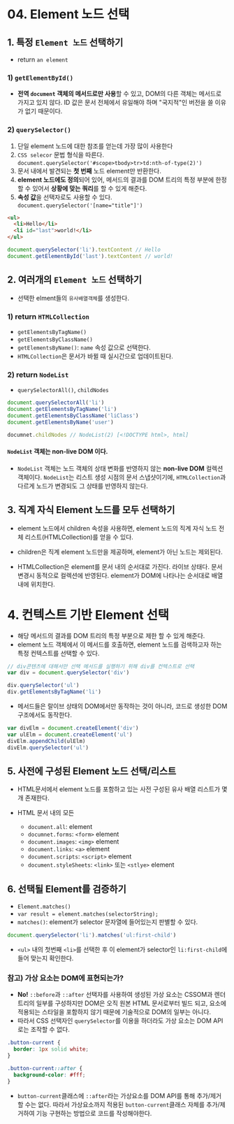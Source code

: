 # 04. Element 노드 선택

## 1. 특정 `Element 노드` 선택하기

- return `an element`

### 1) `getElementById()`
   - **전역 `document` 객체의 메서드로만 사용**할 수 있고, DOM의 다른 객체는 메서드로 가지고 있지 않다. ID 값은 문서 전체에서 유일해야 하며 "국지적"인 버전을 쓸 이유가 없기 때문이다.

### 2) `querySelector()`
  1. 단일 element 노드에 대한 참조를 얻는데 가장 많이 사용한다
  2. `CSS selecor` 문법 형식을 따른다.
`document.querySelector('#scope>tbody>tr>td:nth-of-type(2)')`
  4. 문서 내에서 발견되는 **첫 번째** 노드 element만 반환한다. 
  5. **element 노드에도 정의**되어 있어, 메서드의 결과를 DOM 트리의 특정 부분에 한정할 수 있어서 **상황에 맞는 쿼리**를 할 수 있게 해준다.
  6. **속성 값**을 선택자로도 사용할 수 있다. 
`document.querySelector('[name="title"]')`

```html
<ul>
  <li>Hello</li>
  <li id="last">world!</li>
</ul>
```

```js
document.querySelector('li').textContent // Hello
document.getElementById('last').textContent // world!
```


## 2. 여러개의 `Element 노드` 선택하기

- 선택한 elment들의 `유사배열객체`를 생성한다.

### 1) return `HTMLCollection`
  - `getElementsByTagName()`
  - `getElementsByClassName()`
  - `getElementsByName()`: `name` 속성 값으로 선택한다.
  - `HTMLCollection`은 문서가 바뀔 때 실시간으로 업데이트된다.

### 2) return `NodeList`
  - `querySelectorAll()`, `childNodes`

```js
document.querySelectorAll('li')
document.getElementsByTagName('li')
document.getElementsByClassName('liClass')
document.getElementsByName('user')

documnet.childNodes // NodeList(2) [<!DOCTYPE html>, html]
```

#### `NodeList` 객체는 non-live DOM 이다.
- `NodeList` 객체는 노드 객체의 상태 변화를 반영하지 않는 **non-live DOM** 컬렉션 객체이다. `NodeList`는 리스트 생성 시점의 문서 스냅샷이기에,  `HTMLCollection`과 다르게 노드가 변경되도 그 상태를 반영하지 않는다.

## 3. 직계 자식 Element 노드를 모두 선택하기

- element 노드에서 children 속성을 사용하면, element 노드의 직계 자식 노드 전체 리스트(HTMLCollection)를 얻을 수 있다. 
- children은 직계 element 노드만을 제공하며, element가 아닌 노드는 제외된다. 

- HTMLCollection은 element를 문서 내의 순서대로 가진다. 라이브 상태다. 문서 변경시 동적으로 컬렉션에 반영된다. element가 DOM에 나타나는 순서대로 배열내에 위치한다.

# 4. 컨텍스트 기반 Element 선택

- 해당 메서드의 결과를 DOM 트리의 특정 부분으로 제한 할 수 있게 해준다.
- element 노드 객체에서 이 메서드를 호출하면, element 노드를 검색하고자 하는 특정 컨텍스트를 선택할 수 있다.

```js
// div콘텐츠에 대해서만 선택 메서드를 실행하기 위해 div를 컨텍스트로 선택
var div = document.querySelector('div')

div.querySelector('ul')
div.getElementsByTagName('li')
```
- 메서드들은 랄이브 상태의 DOM에서만 동작하는 것이 아니라, 코드로 생성한 DOM 구조에서도 동작한다.

```js
var divElm = document.createElement('div')
var ulElm = document.createElement('ul')
divElm.appendChild(ulElm)
divElm.querySelector('ul')
```

## 5. 사전에 구성된 Element 노드 선택/리스트

- HTML문서에서 element 노드를 포함하고 있는 사전 구성된 유사 배열 리스트가 몇 개 존재한다.

- HTML 문서 내의 모든 
  - `document.all`: element
  - `documnet.forms`: `<form>` element
  - `document.images`: `<img>` element
  - `document.links`: `<a>` element
  - `document.scripts`: `<script>` element
  - `document.styleSheets`: `<link>` 또는 `<stlye>` element



## 6. 선택될 Element를  검증하기
- `Element.matches()`
- `var result = element.matches(selectorString); `
- `matches()`: element가 selector 문자열에 들어있는지 판별할 수 있다.

```js
document.querySelector('li').matches('ul:first-child')
```
- `<ul>` 내의 첫번째 `<li>`를 선택한 후 이 element가 selector인 `li:first-child`에 들어 맞는지 확인한다.

### 참고) 가상 요소는 DOM에 표현되는가?

- **No!** `::before`과 `::after` 선택자를 사용하여 생성된 가상 요소는 CSSOM과 렌더 트리의 일부를 구성하지만 DOM은 오직 원본 HTML 문서로부터 빌드 되고, 요소에 적용되는 스타일을 포함하지 않기 때문에 기술적으로 DOM의 일부는 아니다.
- 따라서 CSS 선택자인 `querySelector`를 이용을 하더라도 가상 요소는 DOM API로는 조작할 수 없다.

```css
.button-current {
  border: 1px solid white;
}

.button-current::after {
  background-color: #fff;
}
```

- `button-current`클래스에 `::after`라는 가상요소를 DOM API를 통해 추가/제거 할 수는 없다. 따라서 가상요소까지 적용된 `button-current`클래스 자체를 추가/제거하여 기능 구현하는 방법으로 코드를 작성해야한다.